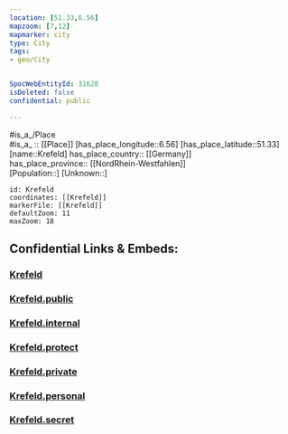 ```yaml
---
location: [51.33,6.56] 
mapzoom: [7,12] 
mapmarker: city 
type: City
tags:
- geo/City


SpocWebEntityId: 31628
isDeleted: false
confidential: public

---
```

#is_a_/Place  
#is_a_ :: [[Place]] 
[has_place_longitude::6.56] 
[has_place_latitude::51.33] 
[name::Krefeld] 
has_place_country:: [[Germany]]  
has_place_province:: [[NordRhein-Westfahlen]]  
[Population::] 
[Unknown::] 


```leaflet
id: Krefeld
coordinates: [[Krefeld]] 
markerFile: [[Krefeld]] 
defaultZoom: 11 
maxZoom: 18
```


## Confidential Links & Embeds: 

### [Krefeld](/_Standards/Earth/Continent/Europe/Europe~Central/Germany/Germany~West/Nordrhein-Westfalen/counties~NW/Krefeld.md) 

### [Krefeld.public](/_public/Earth/Continent/Europe/Europe~Central/Germany/Germany~West/Nordrhein-Westfalen/counties~NW/Krefeld.public.md) 

### [Krefeld.internal](/_internal/Earth/Continent/Europe/Europe~Central/Germany/Germany~West/Nordrhein-Westfalen/counties~NW/Krefeld.internal.md) 

### [Krefeld.protect](/_protect/Earth/Continent/Europe/Europe~Central/Germany/Germany~West/Nordrhein-Westfalen/counties~NW/Krefeld.protect.md) 

### [Krefeld.private](/_private/Earth/Continent/Europe/Europe~Central/Germany/Germany~West/Nordrhein-Westfalen/counties~NW/Krefeld.private.md) 

### [Krefeld.personal](/_personal/Earth/Continent/Europe/Europe~Central/Germany/Germany~West/Nordrhein-Westfalen/counties~NW/Krefeld.personal.md) 

### [Krefeld.secret](/_secret/Earth/Continent/Europe/Europe~Central/Germany/Germany~West/Nordrhein-Westfalen/counties~NW/Krefeld.secret.md)

